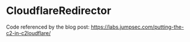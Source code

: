 # CloudflareRedirector

Code referenced by the blog post: https://labs.jumpsec.com/putting-the-c2-in-c2loudflare/

